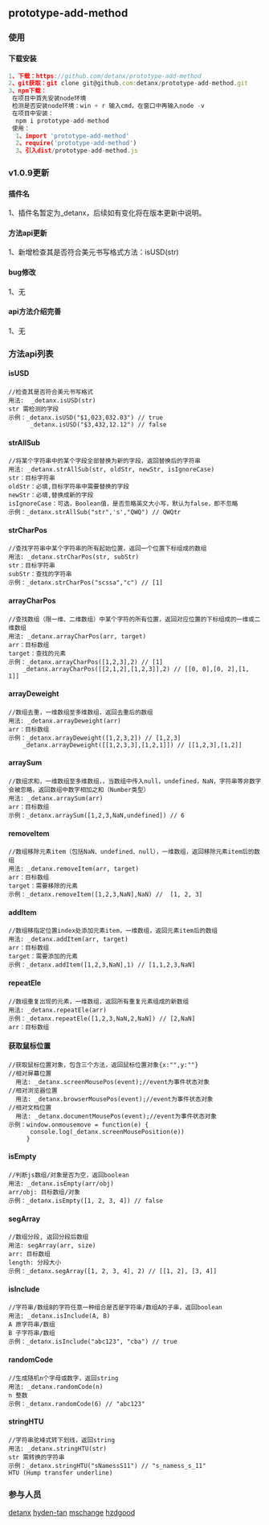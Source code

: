 ## prototype-add-method
### 使用
####  下载安装
```javascript
1、下载：https://github.com/detanx/prototype-add-method
2、git获取：git clone git@github.com:detanx/prototype-add-method.git
3、npm下载：
 在项目中首先安装node环境
 检测是否安装node环境：win + r 输入cmd，在窗口中再输入node -v
 在项目中安装：
  npm i prototype-add-method
 使用：
  1、import 'prototype-add-method'
  2、require('prototype-add-method')
  3、引入dist/prototype-add-method.js
```
### v1.0.9更新
#### 插件名
1、插件名暂定为_detanx，后续如有变化将在版本更新中说明。
#### 方法api更新
1、新增检查其是否符合美元书写格式方法：isUSD(str)
#### bug修改
1、无
#### api方法介绍完善
1、无
### 方法api列表
#### isUSD
```
//检查其是否符合美元书写格式
用法:  _detanx.isUSD(str)
str 需检测的字段
示例：_detanx.isUSD("$1,023,032.03") // true
      _detanx.isUSD("$3,432,12.12") // false
```
#### strAllSub
```
//将某个字符串中的某个字段全部替换为新的字段，返回替换后的字符串
用法: _detanx.strAllSub(str, oldStr, newStr, isIgnoreCase)
str：目标字符串
oldStr：必填,目标字符串中需要替换的字段
newStr：必填,替换成新的字段
isIgnoreCase：可选，Boolean值，是否忽略英文大小写，默认为false，即不忽略
示例：_detanx.strAllSub("str",'s',"QWQ") // QWQtr
```
#### strCharPos
```
//查找字符串中某个字符串的所有起始位置，返回一个位置下标组成的数组
用法: _detanx.strCharPos(str, subStr)
str：目标字符串
subStr：查找的字符串
示例：_detanx.strCharPos("scssa","c") // [1]
```
#### arrayCharPos
```
//查找数组（限一维、二维数组）中某个字符的所有位置，返回对应位置的下标组成的一维或二维数组
用法: _detanx.arrayCharPos(arr, target)
arr：目标数组
target：查找的元素
示例：_detanx.arrayCharPos([1,2,3],2) // [1]
    _detanx.arrayCharPos([[2,1,2],[1,2,3]],2) // [[0, 0],[0, 2],[1, 1]]
```
#### arrayDeweight
```
//数组去重，一维数组至多维数组，返回去重后的数组
用法: _detanx.arrayDeweight(arr)
arr：目标数组
示例：_detanx.arrayDeweight([1,2,3,2]) // [1,2,3]
    _detanx.arrayDeweight([[1,2,3,3],[1,2,1]]) // [[1,2,3],[1,2]]
```
#### arraySum
```
//数组求和，一维数组至多维数组，，当数组中传入null，undefined，NaN，字符串等非数字会被忽略，返回数组中数字相加之和（Number类型）
用法: _detanx.arraySum(arr)
arr：目标数组
示例：_detanx.arraySum([1,2,3,NaN,undefined]) // 6
```
#### removeItem
```
//数组移除元素item（包括NaN、undefined、null），一维数组，返回移除元素item后的数组
用法: _detanx.removeItem(arr, target)
arr：目标数组
target：需要移除的元素
示例：_detanx.removeItem([1,2,3,NaN],NaN) //  [1, 2, 3]
```
#### addItem
```
//数组移指定位置index处添加元素item，一维数组，返回元素item后的数组
用法: _detanx.addItem(arr, target)
arr：目标数组
target：需要添加的元素
示例：_detanx.addItem([1,2,3,NaN],1) // [1,1,2,3,NaN]
```
#### repeatEle
```
//数组重复出现的元素，一维数组，返回所有重复元素组成的新数组
用法: _detanx.repeatEle(arr)
示例：_detanx.repeatEle([1,2,3,NaN,2,NaN]) // [2,NaN]
arr：目标数组
```
#### 获取鼠标位置
```
//获取鼠标位置对象，包含三个方法，返回鼠标位置对象{x:"",y:""}
//相对屏幕位置
  用法: _detanx.screenMousePos(event);//event为事件状态对象
//相对浏览器位置
  用法: _detanx.browserMousePos(event);//event为事件状态对象
//相对文档位置
  用法: _detanx.documentMousePos(event);//event为事件状态对象
示例：window.onmousemove = function(e) {
      console.log(_detanx.screenMousePosition(e))
     }
```
#### isEmpty
```
//判断js数组/对象是否为空，返回boolean
用法: _detanx.isEmpty(arr/obj)
arr/obj: 目标数组/对象
示例：_detanx.isEmpty([1, 2, 3, 4]) // false
```
#### segArray
```
//数组分段, 返回分段后数组
用法: segArray(arr, size)
arr: 目标数组
length: 分段大小
示例：_detanx.segArray([1, 2, 3, 4], 2) // [[1, 2], [3, 4]]
```
#### isInclude
```
//字符串/数组B的字符任意一种组合是否是字符串/数组A的子串，返回boolean
用法: _detanx.isInclude(A, B)
A 原字符串/数组
B 子字符串/数组
示例：_detanx.isInclude("abc123", "cba") // true
```
#### randomCode
```
//生成随机n个字母或数字，返回string
用法: _detanx.randomCode(n)
n 整数
示例：_detanx.randomCode(6) // "abc123"
```
#### stringHTU
```
//字符串驼峰式转下划线，返回string
用法: _detanx.stringHTU(str) 
str 需转换的字符串
示例：_detanx.stringHTU("sNamessS11") // "s_namess_s_11"
HTU (Hump transfer underline)
```
### 参与人员
[detanx](https://github.com/detanx)
[hyden-tan](https://github.com/hyden-tan)
[mschange](https://github.com/mschange)
[hzdgood](https://github.com/hzdgood)
